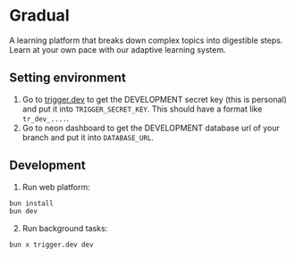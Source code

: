 # Gradual

A learning platform that breaks down complex topics into digestible steps. Learn at your own pace with our adaptive learning system.

## Setting environment

1. Go to [trigger.dev](trigger.dev) to get the DEVELOPMENT secret key (this is personal) and put it into `TRIGGER_SECRET_KEY`. This should have a format like `tr_dev_....`.
2. Go to neon dashboard to get the DEVELOPMENT database url of your branch and put it into `DATABASE_URL`.

## Development

1. Run web platform:

```bash
bun install
bun dev
```

2. Run background tasks:

```bash
bun x trigger.dev dev
```
